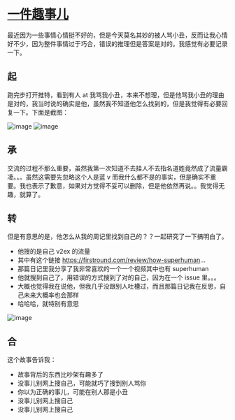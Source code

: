 # [一件趣事儿](https://github.com/yihong0618/gitblog/issues/292)

最近因为一些事情心情挺不好的，但是今天莫名其妙的被人骂小丑，反而让我心情好不少，因为整件事情过于巧合，错误的推理但是答案是对的。我感觉有必要记录一下。

## 起

跑完步打开推特，看到有人 at 我骂我小丑，本来不想理，但是他骂我小丑的理由是对的，我当时说的确实是他，虽然我不知道他怎么找到的，但是我觉得有必要回复一下。下面是截图：

![image](https://github.com/user-attachments/assets/27f64df0-9a23-4c67-a0d0-c6b30aa2d517)
![image](https://github.com/user-attachments/assets/47d2aca3-1bfe-4122-8bb4-73ffdc4e62a5)


## 承

交流的过程不那么重要，虽然我第一次知道不去挂人不去指名道姓竟然成了流量霸凌。。。虽然这需要先忽略这个人是蓝 v 而我什么都不是的事实，但是确实不重要。我也表示了歉意，如果对方觉得不妥可以删除，但是他依然再说。。我觉得无趣，就算了。

## 转

但是有意思的是，他怎么从我的周记里找到自己的？？一起研究了一下搞明白了。

- 他搜的是自己 v2ex 的流量
- 其中有这个链接 https://firstround.com/review/how-superhuman...
- 那篇日记里我分享了我非常喜欢的一个一个视频其中也有 superhuman
- 他就搜到自己了，用错误的方式搜到了对的自己，因为在一个 issue 里。。。
- 大概也觉得我在说他，但我几乎没跟别人吐槽过，而且那篇日记我在反思，自己未来大概率也会那样
- 哈哈哈，就特别有意思

![image](https://github.com/user-attachments/assets/22bdebac-18ec-4cf9-bda2-dfbfa6c9b706)


## 合

这个故事告诉我：

- 故事背后的东西比吵架有趣多了
- 没事儿别网上搜自己，可能就巧了搜到别人骂你
- 你以为正确的事儿，可能在别人那是小丑
- 没事儿别网上搜自己
- 没事儿别网上搜自己

